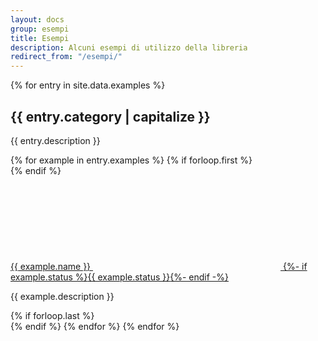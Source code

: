 ```yaml
---
layout: docs
group: esempi
title: Esempi
description: Alcuni esempi di utilizzo della libreria
redirect_from: "/esempi/"
---
```


<div class="container my-5">
  <main class="bd-content" role="main">
    {% for entry in site.data.examples %}
      <h2>{{ entry.category | capitalize }}</h2>
      <p>{{ entry.description }}</p>
      {% for example in entry.examples %}
        {% if forloop.first %}<div class="row">{% endif %}
          <div class="col-sm-6 mb-3">
            <a href="{{ site.baseurl }}/docs/esempi/{{ example.name | slugify }}/" class="d-inline-block text-uppercase font-weight-bold">
              {{ example.name }}
              <svg class="icon icon-primary icon-sm"><use xlink:href="{{ site.baseurl }}/dist/svg/sprite.svg#it-chevron-right"></use></svg>
              {%- if example.status %}<span class="badge badge-warning badge-pill mx-2 text-white">{{ example.status }}</span>{%- endif -%}
            </a>
            <p class="text-muted">{{ example.description }}</p>
          </div>
        {% if forloop.last %}</div>{% endif %}
      {% endfor %}
    {% endfor %}
  </main>
</div>
